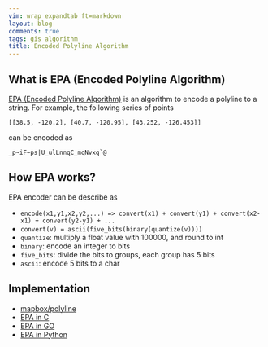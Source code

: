 ```yaml
---
vim: wrap expandtab ft=markdown
layout: blog
comments: true
tags: gis algorithm
title: Encoded Polyline Algorithm
---
```


## What is EPA (Encoded Polyline Algorithm)

[EPA (Encoded Polyline Algorithm)](https://developers.google.com/maps/documentation/utilities/polylinealgorithm) is an
algorithm to encode a polyline to a string. For example, the following series of points

```
[[38.5, -120.2], [40.7, -120.95], [43.252, -126.453]]
```

can be encoded as

```
_p~iF~ps|U_ulLnnqC_mqNvxq`@
```

## How EPA works?

EPA encoder can be describe as

  * `encode(x1,y1,x2,y2,...) => convert(x1) + convert(y1) + convert(x2-x1) + convert(y2-y1) + ...`
  * `convert(v) = ascii(five_bits(binary(quantize(v))))`
  * `quantize`: multiply a float value with 100000, and round to int
  * `binary`: encode an integer to bits
  * `five_bits`: divide the bits to groups, each group has 5 bits
  * `ascii`: encode 5 bits to a char

## Implementation
  
  * [mapbox/polyline](https://github.com/mapbox/polyline)
  * [EPA in C](../assets/epa.c)
  * [EPA in GO](../assets/epa.go)
  * [EPA in Python](../assets/epa.py)

